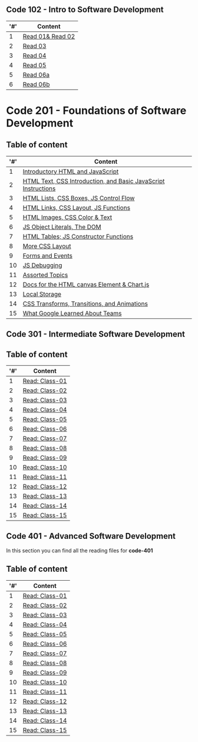 ## Code 102 - Intro to Software Development

|'#' |  Content |
| ------------ | -------------|
| 1  | [Read 01& Read 02](./Code102/Read02.md)|
| 2  | [Read 03](./Code102/Read03.md)|
| 3  | [Read 04](./Code102/Read04.md) |
| 4  | [Read 05](./Code102/Read04.md)|
| 5  | [Read 06a](./Code102/Read06.md)|
| 6  | [Read 06b](./Code102/Read06b.md)|
 

 # Code 201 - Foundations of Software Development

## Table of content 

|'#' |  Content |
| ------------ | -------------|
| 1  | [Introductory HTML and JavaScript](./Code201/class-01.md)|
| 2  | [HTML Text, CSS Introduction, and Basic JavaScript Instructions](./Code201/class-02.md)|
| 3  | [HTML Lists, CSS Boxes, JS Control Flow](./Code201/class-03.md) |
| 4  | [HTML Links, CSS Layout, JS Functions](./Code201/class-04.md)|
| 5  | [HTML Images, CSS Color & Text](./Code201/class-05.md)|
| 6  | [JS Object Literals, The DOM](./Code201/class-06.md)|
| 7  | [HTML Tables; JS Constructor Functions](./Code201/class-07.md)|
| 8  | [More CSS Layout](./Code201/class-08.md)|
| 9  | [Forms and Events](./Code201/class-09.md)|
| 10 | [JS Debugging](./Code201/class-10.md)|
| 11 | [Assorted Topics](./Code201/class-11.md)|
| 12 | [Docs for the HTML canvas Element & Chart.js](./Code201/class-12.md)|
| 13 | [Local Storage](./Code201/class-13.md)|
| 14 | [CSS Transforms, Transitions, and Animations](./Code201/class-14a.md)|
| 15 | [What Google Learned About Teams](./Code201/class-14b.md)|



## Code 301 - Intermediate Software Development

## Table of content

|'#' |  Content |
| ------------ | -------------|
| 1  | [Read: Class-01](./Code301/class-01.md)|
| 2  | [Read: Class-02](./Code301/class-02.md)|
| 3  | [Read: Class-03](./Code301/class-03.md)|
| 4  | [Read: Class-04](./Code301/class-04.md)|
| 5  | [Read: Class-05](./Code301/class-05.md)|
| 6  | [Read: Class-06](./Code301/class-06.md)|
| 7  | [Read: Class-07](./Code301/class-07.md)|
| 8  | [Read: Class-08](./Code301/class-08.md)|
| 9  | [Read: Class-09](./Code301/class-09.md)|
| 10 | [Read: Class-10](./Code301/class-10.md)|
| 11 | [Read: Class-11](./Code301/class-11.md)|
| 12 | [Read: Class-12](./Code301/class-12.md)|
| 13 | [Read: Class-13](./Code301/class-13.md)|
| 14 | [Read: Class-14](./Code301/class-14.md)|
| 15 | [Read: Class-15](./Code301/class-15.md)|

## Code 401 - Advanced Software Development
In this section you can find all the reading files for **code-401**
## Table of content

|'#' |  Content |
| ------------ | -------------|
| 1  | [Read: Class-01](./Code401/class-01.md)|
| 2  | [Read: Class-02](./Code401/class-02.md)|
| 3  | [Read: Class-03](./Code401/class-03.md)|
| 4  | [Read: Class-04](./Code401/class-04.md)|
| 5  | [Read: Class-05](./Code401/class-05.md)|
| 6  | [Read: Class-06](./Code401/class-06.md)|
| 7  | [Read: Class-07](./Code401/class-07.md)|
| 8  | [Read: Class-08](./Code401/class-08.md)|
| 9  | [Read: Class-09](./Code401/class-09.md)|
| 10 | [Read: Class-10](./Code401/class-10.md)|
| 11 | [Read: Class-11](./Code401/class-11.md)|
| 12 | [Read: Class-12](./Code401/class-12.md)|
| 13 | [Read: Class-13](./Code401/class-13.md)|
| 14 | [Read: Class-14](./Code401/class-14.md)|
| 15 | [Read: Class-15](./Code401/class-15.md)|